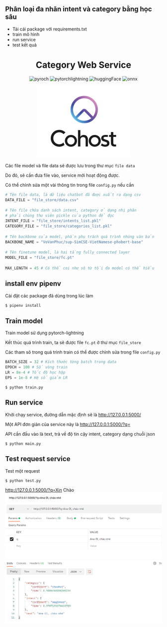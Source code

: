 ## Phân loại đa nhãn intent và category bằng học sâu
- Tải cái package với requirements.txt
- train mô hình 
- run service
- test kết quả


<div align="center">    
 
# Category Web Service   

![pyroch](https://img.shields.io/badge/pytorch-1.10.0-red)
![pytorchlightning](https://img.shields.io/badge/pytorchlightning-1.5.11-yellowgreen)
![huggingFace](https://img.shields.io/badge/transformers--python-green)
![onnx](https://img.shields.io/badge/onnx-1.8.1-blue)

![image](image/cohost_logo_CMYK-06.png)

</div>

Các file model và file data sẽ được lưu trong thư mục `file data` 

Do đó, sẽ cần đưa file vào, service mới hoạt động được.

Có thể chỉnh sửa một vài thông tin trong file `config.py` nếu cần
```python
# Tên file data, là dữ liệu chatbot đã được xuất ra dạng csv
DATA_FILE = "file_store/data.csv"

# Tên file chứa danh sách intent, category ở dạng nhị phân
# phải chùng thư viên pickle của python để đọc
INTENT_FILE = "file_store/intents_list.pkl"
CATEGORY_FILE = "file_store/categories_list.pkl"

# Tên backbone của model, phần phụ trách quá trình nhúng văn bản
BACKBONE_NAME = "VoVanPhuc/sup-SimCSE-VietNamese-phobert-base"

# Tên finetune model, là hai tầng fully connected layer
MODEL_FILE = "file_store/fc.pt"

MAX_LENGTH = 45 # Có thể coi như sô từ tối đa model có thể hiểu
```
## install env pipenv 
Cài đặt các package đã dùng trong lúc làm 
```bash
$ pipenv install
```

## Train model 
Train model sử dụng pytorch-lightning

Kết thúc quá trình train, ta sẽ được file `fc.pt` ở thư mục `file_store`

Các tham sô trong quá trình train có thể được chỉnh sửa trong file `config.py`
```python
BATCH_SIZE = 32 # Kích thước từng batch trong data
EPOCH = 100 # Số vòng train
LR = 8e-4 # Tốc độ học hập
EPS = 1e-8 # Hệ số giảm LR
```
```
$ python train.py
```

## Run service 
Khởi chạy service, đường dẫn mặc định sẽ là http://127.0.0.1:5000/

Một API đơn giản của service này là http://127.0.0.1:5000/?q=<TEXT>

API cần đầu vào là text, trả về độ tin cậy intent, category dạng chuỗi json
```
$ python main.py
```

## Test request service
Test một request
```` 
$ python test.py
````
http://127.0.0.1:5000/?q=Xin Chào
![image](image/image.png)
